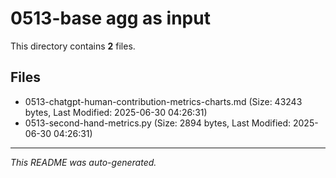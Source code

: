 # 0513-base agg as input

This directory contains **2** files.

## Files

- 0513-chatgpt-human-contribution-metrics-charts.md (Size: 43243 bytes, Last Modified: 2025-06-30 04:26:31)
- 0513-second-hand-metrics.py (Size: 2894 bytes, Last Modified: 2025-06-30 04:26:31)

---
*This README was auto-generated.*

